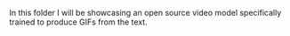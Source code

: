 In this folder I will be showcasing an open source video model specifically trained to produce GIFs from the text.
